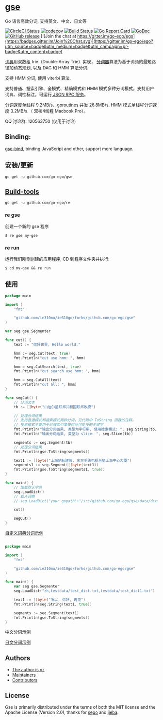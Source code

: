 # [gse](https://github.com/go-ego/gse)

Go 语言高效分词, 支持英文、中文、日文等

<!--<img align="right" src="https://raw.githubusercontent.com/go-ego/ego/master/logo.jpg">-->
<!--<a href="https://circleci.com/gh/go-ego/ego/tree/dev"><img src="https://img.shields.io/circleci/project/go-ego/ego/dev.svg" alt="Build Status"></a>-->
[![CircleCI Status](https://circleci.com/gh/go-ego/gse.svg?style=shield)](https://circleci.com/gh/go-ego/gse)
[![codecov](https://codecov.io/gh/go-ego/gse/branch/master/graph/badge.svg)](https://codecov.io/gh/go-ego/gse)
[![Build Status](https://travis-ci.org/go-ego/gse.svg)](https://travis-ci.org/go-ego/gse)
[![Go Report Card](https://goreportcard.com/badge/github.com/go-ego/gse)](https://goreportcard.com/report/github.com/go-ego/gse)
[![GoDoc](https://godoc.org/github.com/go-ego/gse?status.svg)](https://godoc.org/github.com/go-ego/gse)
[![GitHub release](https://img.shields.io/github/release/go-ego/gse.svg)](https://github.com/go-ego/gse/releases/latest)
[![Join the chat at https://gitter.im/go-ego/ego](https://badges.gitter.im/Join%20Chat.svg)](https://gitter.im/go-ego/ego?utm_source=badge&utm_medium=badge&utm_campaign=pr-badge&utm_content=badge)
<!--<a href="https://github.com/go-ego/ego/releases"><img src="https://img.shields.io/badge/%20version%20-%206.0.0%20-blue.svg?style=flat-square" alt="Releases"></a>-->

<a href="https://github.com/go-ego/gse/blob/master/dictionary.go">词典</a>用双数组 trie（Double-Array Trie）实现，
<a href="https://github.com/go-ego/gse/blob/master/segmenter.go">分词器</a>算法为基于词频的最短路径加动态规划, 以及 DAG 和 HMM 算法分词.

支持 HMM 分词, 使用 viterbi 算法.

支持普通、搜索引擎、全模式、精确模式和 HMM 模式多种分词模式，支持用户词典、词性标注，可运行<a href="https://github.com/go-ego/gse/blob/master/server/server.go"> JSON RPC 服务</a>。

分词速度<a href="https://github.com/go-ego/gse/blob/master/benchmark/benchmark.go">单线程</a> 9.2MB/s，<a href="https://github.com/go-ego/gse/blob/master/benchmark/goroutines/goroutines.go">goroutines 并发</a> 26.8MB/s. HMM 模式单线程分词速度 3.2MB/s.（ 双核4线程 Macbook Pro）。

QQ 讨论群: 120563750 (仅用于讨论)

## Binding:

[gse-bind](https://github.com/vcaesar/gse-bind), binding JavaScript and other, support more language.

## 安装/更新

```
go get -u github.com/go-ego/gse
```

## [Build-tools](https://github.com/go-ego/re)
```
go get -u github.com/go-ego/re
```

### re gse
创建一个新的 gse 程序

```
$ re gse my-gse
```

### re run

运行我们刚刚创建的应用程序, CD 到程序文件夹并执行:
```
$ cd my-gse && re run
```

## 使用

```go
package main

import (
	"fmt"

	"github.com/ie310mu/ie310go/forks/github.com/go-ego/gse"
)

var seg gse.Segmenter

func cut() {
	text := "你好世界, Hello world."

	hmm := seg.Cut(text, true)
	fmt.Println("cut use hmm: ", hmm)

	hmm = seg.CutSearch(text, true)
	fmt.Println("cut search use hmm: ", hmm)

	hmm = seg.CutAll(text)
	fmt.Println("cut all: ", hmm)
}

func segCut() {
	// 分词文本
	tb := []byte("山达尔星联邦共和国联邦政府")

	// 处理分词结果
	// 支持普通模式和搜索模式两种分词，见代码中 ToString 函数的注释。
	// 搜索模式主要用于给搜索引擎提供尽可能多的关键字
	fmt.Println("输出分词结果, 类型为字符串, 使用搜索模式: ", seg.String(tb, true))
	fmt.Println("输出分词结果, 类型为 slice: ", seg.Slice(tb))

	segments := seg.Segment(tb)
	// 处理分词结果
	fmt.Println(gse.ToString(segments))

	text1 := []byte("上海地标建筑, 东方明珠电视台塔上海中心大厦")
	segments1 := seg.Segment([]byte(text1))
	fmt.Println(gse.ToString(segments1, true))
}

func main() {
	// 加载默认字典
	seg.LoadDict()
	// 载入词典
	// seg.LoadDict("your gopath"+"/src/github.com/go-ego/gse/data/dict/dictionary.txt")

	cut()

	segCut()
}
```

[自定义词典分词示例](/examples/dict/main.go)

```Go

package main

import (
	"fmt"

	"github.com/ie310mu/ie310go/forks/github.com/go-ego/gse"
)

func main() {
	var seg gse.Segmenter
	seg.LoadDict("zh,testdata/test_dict.txt,testdata/test_dict1.txt")

	text1 := []byte("所以, 你好, 再见")
	fmt.Println(seg.String(text1, true))

	segments := seg.Segment(text1)
	fmt.Println(gse.ToString(segments))
}
```

[中文分词示例](/examples/example.go)

[日文分词示例](/examples/jp/main.go)

## Authors
* [The author is vz](https://github.com/vcaesar)
* [Maintainers](https://github.com/orgs/go-ego/people)
* [Contributors](https://github.com/go-ego/gse/graphs/contributors)

## License

Gse is primarily distributed under the terms of both the MIT license and the Apache License (Version 2.0), thanks for [sego](https://github.com/huichen/sego) and [jieba](https://github.com/fxsjy/jieba).
